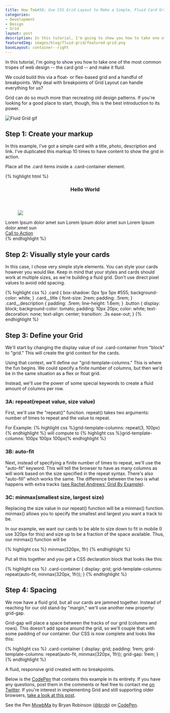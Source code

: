 ```yaml
---
title: How To&#58; Use CSS Grid Layout to Make a Simple, Fluid Card Grid
categories:
- Development
- Design
- Grid
layout: post
description: In this tutorial, I'm going to show you how to take one of the most common tropes of web design -- the card grid -- and make it fluid. 
featuredImg: images/blog/fluid-grid/featured-grid.png
baseLayout: container--right
---
```


In this tutorial, I'm going to show you how to take one of the most common tropes of web design -- the card grid -- and make it fluid. 

We could build this via a float- or flex-based grid and a handful of breakpoints. Why deal with breakpoints of Grid Layout can handle everything for us?

Grid can do so much more than recreating old design patterns. If you're looking for a good place to start, though, this is the best introduction to its power.

![Fluid Grid gif](/images/blog/fluid-grid/fluid-grid.gif)

## Step 1: Create your markup

In this example, I've got a simple card with a title, photo, description and link. I've duplicated this markup 10 times to have content to show the grid in action.

Place all the .card items inside a .card-container element.

{% highlight html %}
<section class="card-container">
    <article class="card">
        <header class="card__title">
            <h3>Hello World</h3>
        </header>
        <figure class="card__thumbnail">
            <img src="http://placekitten.com/700/287">
        </figure>
        <main class="card__description">
            Lorem Ipsum dolor amet sun Lorem Ipsum dolor amet sun Lorem Ipsum dolor amet sun
        </main>
        <a href="#" class="button">Call to Action</a>
    </article>
</section>
{% endhighlight %}

## Step 2: Visually style your cards

In this case, I chose very simple style elements. You can style your cards however you would like. Keep in mind that your styles and cards should work at multiple sizes, as we're building a fluid grid. Don't use direct pixel values to avoid odd spacing.

{% highlight css %}
.card {
    box-shadow: 0px 1px 5px #555;
    background-color: white;
}
.card__title {
    font-size: 2rem;
    padding: .5rem;
}
.card__description {
    padding: .5rem;
    line-height: 1.6em;
}
.button {
    display: block;
    background-color: tomato;
    padding: 10px 20px;
    color: white;
    text-decoration: none;
    text-align: center;
    transition: .3s ease-out;
}
{% endhighlight %}

## Step 3: Define your Grid

We'll start by changing the display value of our .card-container from "block" to "grid." This will create the grid context for the cards.

Using that context, we'll define our "grid-template-columns." This is where the fun begins. We could specify a finite number of columns, but then we'd be in the same situation as a flex or float grid.

Instead, we'll use the power of some special keywords to create a fluid amount of columns per row.

### 3A: repeat(repeat value, size value)

First, we'll use the "repeat()" function. repeat() takes two arguments: number of times to repeat and the value to repeat.

For Example:
{% highlight css %}grid-template-columns: repeat(3, 100px){% endhighlight %}
will compute to
{% highlight css %}grid-template-columns: 100px 100px 100px{% endhighlight %}

### 3B: auto-fit

Next, instead of specifying a finite number of times to repeat, we'll use the "auto-fit" keyword. This will tell the browser to have as many columns as will work based on the size specified in the repeat syntax. There's also "auto-fill" which works the same. The difference between the two is what happens with extra tracks ([see Rachel Andrews' Grid By Example](https://gridbyexample.com/examples/example37/)).

### 3C: minmax(smallest size, largest size)

Replacing the size value in our repeat() function will be a minmax() function. minmax() allows you to specify the smallest and largest you want a track to be.

In our example, we want our cards to be able to size down to fit in mobile (I use 320px for this) and size up to be a fraction of the space available. Thus, our minmax() function will be

{% highlight css %}
minmax(320px, 1fr)
{% endhighlight %}

Put all this together and you get a CSS declaration block that looks like this:

{% highlight css %}
.card-container {
    display: grid;
    grid-template-columns: repeat(auto-fit, minmax(320px, 1fr));
}
{% endhighlight %}

## Step 4: Spacing

We now have a fluid grid, but all our cards are jammed together. Instead of reaching for our old stand-by "margin," we'll use another new property: grid-gap.

Grid-gap will place a space between the tracks of our grid (columns and rows). This doesn't add space around the grid, so we'll couple that with some padding of our container. Our CSS is now complete and looks like this:

{% highlight css %}
.card-container {
    display: grid;
    padding: 1rem;
    grid-template-columns: repeat(auto-fit, minmax(320px, 1fr));
    grid-gap: 1rem;
}
{% endhighlight %}

A fluid, responsive grid created with no breakpoints.

Below is the [CodePen](https://codepen.io/brob/pen/MvwbMa?editors=1100) that contains this example in its entirety. If you have any questions, post them in the comments or feel free to contact me [on Twitter](http://twitter.com/brob/). If you're interest in implementing Grid and still supporting older browsers, [take a look at this post](/blog/2017/01/18/your-code-should-fall-forward/).

<p data-height="500" data-theme-id="26704" data-slug-hash="MvwbMa" data-default-tab="result" data-user="brob" data-embed-version="2" data-pen-title="MvwbMa" class="codepen">See the Pen <a href="https://codepen.io/brob/pen/MvwbMa/">MvwbMa</a> by Bryan Robinson (<a href="https://codepen.io/brob">@brob</a>) on <a href="https://codepen.io">CodePen</a>.</p>
<script async src="https://production-assets.codepen.io/assets/embed/ei.js"></script>
